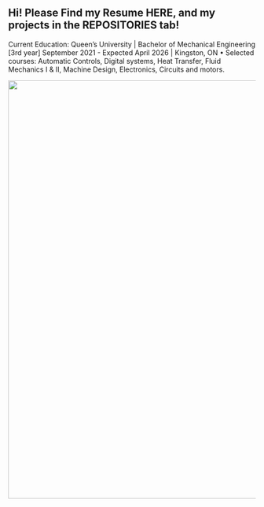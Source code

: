 ## Hi! Please Find my Resume HERE, and my projects in the REPOSITORIES tab!

Current Education:
Queen’s University | Bachelor of Mechanical Engineering [3rd year]
September 2021 - Expected April 2026 | Kingston, ON
• Selected courses: Automatic Controls, Digital systems, Heat Transfer,
Fluid Mechanics I & II, Machine Design, Electronics, Circuits and motors.


<p float="middle">
  <img src="https://github.com/user-attachments/assets/34089dff-b845-40b4-b713-95788c36dbbe" width="850" />
</p>
